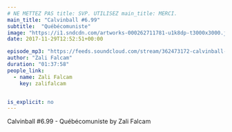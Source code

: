 ```yaml
---
# NE METTEZ PAS title: SVP. UTILISEZ main_title: MERCI.
main_title: "Calvinball #6.99"
subtitle:  "Québécomuniste"
image: "https://i1.sndcdn.com/artworks-000262711781-u1k8dp-t3000x3000.jpg"
date: 2017-11-29T12:52:51+00:00

episode_mp3: "https://feeds.soundcloud.com/stream/362473172-calvinball-radio-calvinball-699-quebecomunisme.mp3"
author: "Zali Falcam"
duration: "01:37:58"
people_link: 
  - name: Zali Falcam
    key: zalifalcam


is_explicit: no
---
```


<PodcastHeader/>

<!-- ECRIRE LA DESCRIPTION DE L'EPISODE SOUS CETTE LIGNE -->
Calvinball #6.99 - Québécomuniste by Zali Falcam

